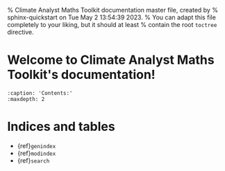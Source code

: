 % Climate Analyst Maths Toolkit documentation master file, created by
% sphinx-quickstart on Tue May  2 13:54:39 2023.
% You can adapt this file completely to your liking, but it should at least
% contain the root `toctree` directive.

# Welcome to Climate Analyst Maths Toolkit's documentation!

```{toctree}
:caption: 'Contents:'
:maxdepth: 2
```

# Indices and tables

- {ref}`genindex`
- {ref}`modindex`
- {ref}`search`
